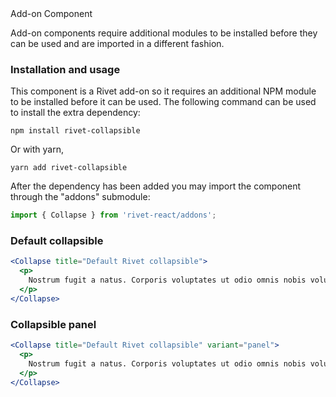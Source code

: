 <div class="rvt-alert rvt-alert--error rvt-m-bottom-lg" role="alert" aria-labelledby="error-alert-title">
    <span class="rvt-alert__title" id="error-alert-title">Add-on Component</span>
    <p class="rvt-alert__message">Add-on components require additional modules to be installed before they can be used and are imported in a different fashion.</p>
</div>

### Installation and usage

This component is a Rivet add-on so it requires an additional NPM module to be installed before it can be used.  The following command can be used to install the extra dependency:

```shell
npm install rivet-collapsible
```

 Or with yarn,

```shell
yarn add rivet-collapsible
```

After the dependency has been added you may import the component through the "addons" submodule:

```typescript
import { Collapse } from 'rivet-react/addons';
```

### Default collapsible

```jsx
<Collapse title="Default Rivet collapsible">
  <p>
    Nostrum fugit a natus. Corporis voluptates ut odio omnis nobis voluptas. Est dolor et eum quis deleniti explicabo autem est magnam. Unde expedita ab quia maxime quia. Qui voluptas distinctio ipsa laborum laboriosam.
  </p>
</Collapse>
```

### Collapsible panel

```jsx
<Collapse title="Default Rivet collapsible" variant="panel">
  <p>
    Nostrum fugit a natus. Corporis voluptates ut odio omnis nobis voluptas. Est dolor et eum quis deleniti explicabo autem est magnam. Unde expedita ab quia maxime quia. Qui voluptas distinctio ipsa laborum laboriosam.
  </p>
</Collapse>
```
